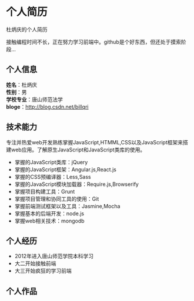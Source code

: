 # 个人简历
杜炳庆的个人简历

接触编程时间不长，正在努力学习前端中。github是个好东西，但还处于摸索阶段...
<h2>个人信息</h2>

<strong>姓名</strong>：杜炳庆<br/>
<strong>性别</strong>：男<br/>
<strong>学校专业</strong>：唐山师范法学<br/>
<strong>bloge</strong>：http://blog.csdn.net/billqri


<h2>技术能力</h2>
<p>专注并热爱web开发熟练掌握JavaScript,HTMML,CSS以及JavaScript框架来搭建web应用。了解原生JavaScript和JavaScript类库的使用。</p>

<ul>
  <li>掌握的JavaScript类库：jQuery</li>
  <li>掌握的JavaScript框架：Angular.js,React.js</li>
  <li>掌握的CSS预编译器：Less,Sass</li>
  <li>掌握的JavaScript模块加载器：Require.js,Browserify</li>
  <li>掌握项目构建工具：Grunt</li>
  <li>掌握项目管理和协同工具的使用：Git</li>
  <li>掌握前端测试框架以及工具：Jasmine,Mocha</li>
  <li>掌握基本的后端开发：node.js</li>
  <li>掌握web相关技术：mongodb</li>
  
</ul>
<h2>个人经历</h2>
  <ul>
    <li>2012年进入唐山师范学院本科学习</li>
    <li>大二开始接触前端</li>
    <li>大三开始疯狂的学习前端</li>
  </ul>
<h2>个人作品</h2>
